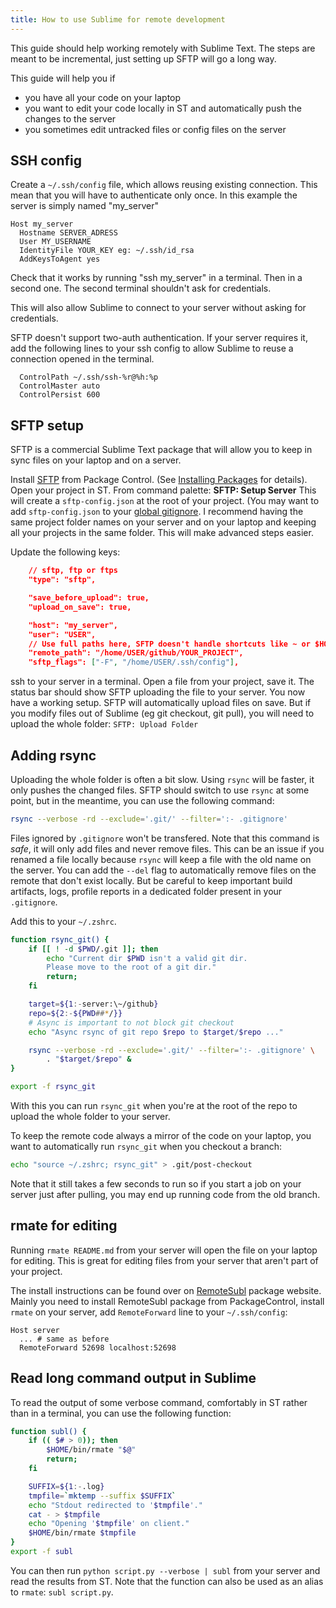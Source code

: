 ```yaml
---
title: How to use Sublime for remote development
---
```


This guide should help working remotely with Sublime Text.
The steps are meant to be incremental,
just setting up SFTP will go a long way.

This guide will help you if

- you have all your code on your laptop
- you want to edit your code locally in ST
  and automatically push the changes to the server
- you sometimes edit untracked files or config files on the server


## SSH config

Create a `~/.ssh/config` file,
which allows reusing existing connection.
This mean that you will have to authenticate only once.
In this example the server is simply named "my_server"

```
Host my_server
  Hostname SERVER_ADRESS
  User MY_USERNAME
  IdentityFile YOUR_KEY eg: ~/.ssh/id_rsa
  AddKeysToAgent yes
```

Check that it works by running "ssh my_server" in a terminal.
Then in a second one.
The second terminal shouldn't ask for credentials.

This will also allow Sublime to connect to your server
without asking for credentials.

SFTP doesn't support two-auth authentication.
If your server requires it,
add the following lines to your ssh config
to allow Sublime to reuse a connection opened in the terminal.

```
  ControlPath ~/.ssh/ssh-%r@%h:%p
  ControlMaster auto
  ControlPersist 600
```


## SFTP setup

SFTP is a commercial Sublime Text package
that will allow you to keep in sync files
on your laptop and on a server.

Install [SFTP][] from Package Control. 
(See [Installing Packages][] for details).
Open your project in ST. 
From command palette: **SFTP: Setup Server**
This will create a `sftp-config.json` at the root of your project.
(You may want to add `sftp-config.json` to your [global gitignore][].
I recommend having the same project folder names
on your server and on your laptop
and keeping all your projects in the same folder.
This will make advanced steps easier.

Update the following keys:

```json
    // sftp, ftp or ftps
    "type": "sftp",

    "save_before_upload": true,
    "upload_on_save": true,

    "host": "my_server",
    "user": "USER",
    // Use full paths here, SFTP doesn't handle shortcuts like ~ or $HOME.
    "remote_path": "/home/USER/github/YOUR_PROJECT",
    "sftp_flags": ["-F", "/home/USER/.ssh/config"],
```

ssh to your server in a terminal.
Open a file from your project, save it.
The status bar should show SFTP uploading the file to your server.
You now have a working setup.
SFTP will automatically upload files on save.
But if you modify files out of Sublime (eg git checkout, git pull),
you will need to upload the whole folder: `SFTP: Upload Folder`

[Installing Packages]: https://docs.sublimetext.io/guide/extensibility/packages.html#installing-packages
[SFTP]: https://packagecontrol.io/packages/SFTP
[global gitignore]: https://stackoverflow.com/a/7335487/3561471


## Adding rsync

Uploading the whole folder is often a bit slow.
Using `rsync` will be faster,
it only pushes the changed files.
SFTP should switch to use `rsync` at some point,
but in the meantime,
you can use the following command:
```sh
rsync --verbose -rd --exclude='.git/' --filter=':- .gitignore'
```

Files ignored by `.gitignore` won't be transfered.
Note that this command is _safe_,
it will only add files and never remove files.
This can be an issue if you renamed a file locally
because `rsync` will keep a file with the old name on the server.
You can add the `--del` flag to automatically remove files on the remote 
that don't exist locally.
But be careful to keep important build artifacts, logs, profile reports
in a dedicated folder present in your `.gitignore`. 

Add this to your `~/.zshrc`.

```sh
function rsync_git() {
    if [[ ! -d $PWD/.git ]]; then
        echo "Current dir $PWD isn't a valid git dir.
        Please move to the root of a git dir."
        return;
    fi

    target=${1:-server:\~/github}
    repo=${2:-${PWD##*/}}
    # Async is important to not block git checkout
    echo "Async rsync of git repo $repo to $target/$repo ..."

    rsync --verbose -rd --exclude='.git/' --filter=':- .gitignore' \
        . "$target/$repo" &
}

export -f rsync_git
```

With this you can run `rsync_git`
when you're at the root of the repo
to upload the whole folder to your server.

To keep the remote code always a mirror of the code on your laptop,
you want to automatically run `rsync_git` when you checkout a branch:

```sh
echo "source ~/.zshrc; rsync_git" > .git/post-checkout
```

Note that it still takes a few seconds to run
so if you start a job on your server just after pulling,
you may end up running code from the old branch.


## rmate for editing

Running `rmate README.md` from your server
will open the file on your laptop for editing.
This is great for editing files from your server
that aren't part of your project.

The install instructions can be found over on [RemoteSubl][] package website.
Mainly you need to install RemoteSubl package from PackageControl,
install `rmate` on your server,
add `RemoteForward` line to your `~/.ssh/config`:

```
Host server
  ... # same as before
  RemoteForward 52698 localhost:52698
```

[RemoteSubl]: https://github.com/randy3k/RemoteSubl#installation


## Read long command output in Sublime

To read the output of some verbose command,
comfortably in ST rather than in a terminal,
you can use the following function:

```sh
function subl() {
    if (( $# > 0)); then
        $HOME/bin/rmate "$@"
        return;
    fi

    SUFFIX=${1:-.log}
    tmpfile=`mktemp --suffix $SUFFIX`
    echo "Stdout redirected to '$tmpfile'."
    cat - > $tmpfile
    echo "Opening '$tmpfile' on client."
    $HOME/bin/rmate $tmpfile
}
export -f subl
```

You can then run `python script.py --verbose | subl` from your server
and read the results from ST.
Note that the function can also be used as an alias to `rmate`:
`subl script.py`.
